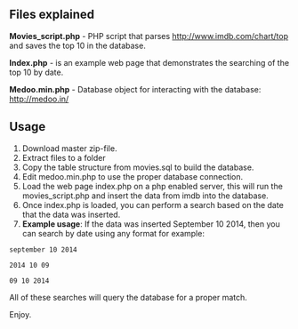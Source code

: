 

## Files explained

**Movies_script.php** - PHP script that parses http://www.imdb.com/chart/top and saves the top 10 in the database.

**Index.php** - is an example web page that demonstrates the searching of the top 10 by date.

**Medoo.min.php** - Database object for interacting with the database: http://medoo.in/

## Usage

1. Download master zip-file.
2. Extract files to a folder
3. Copy the table structure from movies.sql to build the database.
4. Edit medoo.min.php to use the proper database connection.
5. Load the web page index.php on a php enabled server, this will run the movies_script.php and insert the data from imdb into the database.
6. Once index.php is loaded, you can perform a search based on the date that the data was inserted.
7. **Example usage**: If the data was inserted September 10 2014, then you can search by date using any format for example: 

```september 10 2014```

```2014 10 09```

```09 10 2014```

All of these searches will query the database for a proper match.

Enjoy.


